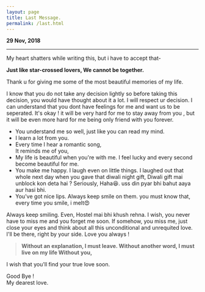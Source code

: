 ```yaml
---
layout: page
title: Last Message.
permalink: /last.html
---
```


**29 Nov, 2018**

---

My heart shatters while writing this, but i have to accept that-

**Just like star-crossed lovers, 
We cannot be together.**

Thank u for giving me some of the most beautiful memories of my life.

I know that you do not take any decision lightly so before taking this decision, you would have thought about it a lot. I will respect ur decision. I can understand that you dont have feelings for me and want us to be seperated. It's okay !  it will be very hard for me to stay away from you , but it will be even more hard for me being only friend with you forever. 

+ You understand me so well, just like you can read my mind.
+ I learn a lot from you.
+ Every time I hear a romantic song,<br>
It reminds me of you,<br>
+ My life is beautiful when you're with me. I feel lucky and every second become beautiful for me.
+ You make me happy. I laugh even on little things. I laughed out that whole next day when you gave that diwali night gift, Diwali gift mai unblock kon deta hai ? Seriously, Haha😆. uss din pyar bhi bahut aaya aur hasi bhi.
+ You've got nice lips. Always keep smile on them. you must know that, every time you smile, i melt😍

Always keep smiling. Even, Hostel mai bhi khush rehna. I wish, you never have to miss me and you forget me soon.
If somehow, you miss me, just close your eyes and think about all this unconditional and unrequited love. I'll be there, right by your side. Love you always !

>**Without an explanation,
I must leave.
Without another word,
I must live on my life
Without you,**

I wish that you'll find your true love soon.

Good Bye !<br>
My dearest love.
